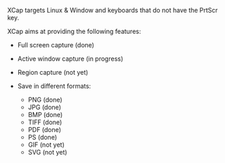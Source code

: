 XCap targets Linux & Window and keyboards that do not have the PrtScr key.

XCap aims at providing the following features:

+ Full screen capture (done)

+ Active window capture (in progress)

+ Region capture (not yet)

+ Save in different formats:
    + PNG (done)
    + JPG (done)
    + BMP (done)
    + TIFF (done)
    + PDF (done)
    + PS (done)
    + GIF (not yet)
    + SVG (not yet)

